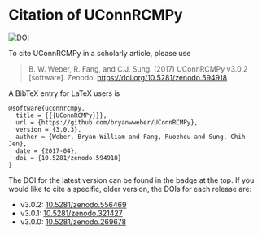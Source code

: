 # Citation of UConnRCMPy

[![DOI](https://zenodo.org/badge/36095263.svg)](https://zenodo.org/badge/latestdoi/36095263)

To cite UConnRCMPy in a scholarly article, please use

> B. W. Weber, R. Fang, and C.J. Sung. (2017) UConnRCMPy v3.0.2 [software]. Zenodo. https://doi.org/10.5281/zenodo.594918

A BibTeX entry for LaTeX users is

```TeX
@software{uconnrcmpy,
  title = {{{UConnRCMPy}}},
  url = {https://github.com/bryanwweber/UConnRCMPy},
  version = {3.0.3},
  author = {Weber, Bryan William and Fang, Ruozhou and Sung, Chih-Jen},
  date = {2017-04},
  doi = {10.5281/zenodo.594918}
}
```

The DOI for the latest version can be found in the badge at the top.
If you would like to cite a specific, older version, the DOIs for each release are:

 * v3.0.2: [10.5281/zenodo.556469](https://doi.org/10.5281/zenodo.556469)
 * v3.0.1: [10.5281/zenodo.321427](https://doi.org/10.5281/zenodo.321427)
 * v3.0.0: [10.5281/zenodo.269678](https://doi.org/10.5281/zenodo.269678)
